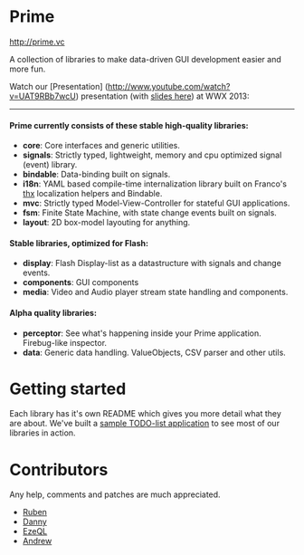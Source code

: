 # Prime

http://prime.vc

A collection of libraries to make data-driven GUI development easier and more fun.

Watch our [Presentation] (http://www.youtube.com/watch?v=UAT9RBb7wcU) presentation (with [slides here](http://wwx-2013.prime.vc)) at WWX 2013:

***

#### Prime currently consists of these stable high-quality libraries:

* **core**:      Core interfaces and generic utilities.
* **signals**:   Strictly typed, lightweight, memory and cpu optimized signal (event) library.
* **bindable**:  Data-binding built on signals.
* **i18n**:      YAML based compile-time internalization library built on Franco's [thx](http://github.com/fponticelli/thx) localization helpers and Bindable.
* **mvc**:       Strictly typed Model-View-Controller for stateful GUI applications.
* **fsm**:       Finite State Machine, with state change events built on signals.
* **layout**:    2D box-model layouting for anything.


#### Stable libraries, optimized for Flash:

* **display**:    Flash Display-list as a datastructure with signals and change events.
* **components**: GUI components
* **media**:      Video and Audio player stream state handling and components.


#### Alpha quality libraries:

* **perceptor**: See what's happening inside your Prime application. Firebug-like inspector.
* **data**:      Generic data handling. ValueObjects, CSV parser and other utils.


# Getting started

Each library has it's own README which gives you more detail what they are about.
We've built a [sample TODO-list application](http://github.com/touch/Prime-Todo) to see most of our libraries in action.


# Contributors

Any help, comments and patches are much appreciated.


* [Ruben](https://github.com/freakinruben)
* [Danny](https://github.com/vizanto)
* [EzeQL](https://github.com/ezeql)
* [Andrew](https://github.com/apahuru)
